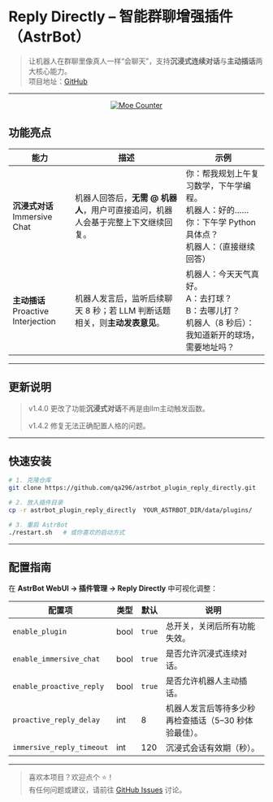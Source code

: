 # Reply Directly – 智能群聊增强插件（AstrBot）

> 让机器人在群聊里像真人一样“会聊天”，支持**沉浸式连续对话**与**主动插话**两大核心能力。  
> 项目地址：[GitHub](https://github.com/qa296/astrbot_plugin_reply_directly)

---
</div>

<div align="center">

[![Moe Counter](https://count.getloli.com/get/@qa296?theme=moebooru)](https://github.com/qa296/astrbot_plugin_reply_directly/)

</div>

## 功能亮点

| 能力 | 描述 | 示例 |
| --- | --- | --- |
| **沉浸式对话**<br>Immersive Chat | 机器人回答后，**无需 @ 机器人**，用户可直接追问，机器人会基于完整上下文继续回复。 | 你：帮我规划上午复习数学，下午学编程。<br>机器人：好的……<br>你：下午学 Python 具体点？<br>机器人：（直接继续回答） |
| **主动插话**<br>Proactive Interjection | 机器人发言后，监听后续聊天 8 秒；若 LLM 判断话题相关，则**主动发表意见**。 | 机器人：今天天气真好。<br>A：去打球？<br>B：去哪儿打？<br>机器人（8 秒后）：我知道新开的球场，需要地址吗？ |

---

## 更新说明

>  v1.4.0 更改了功能**沉浸式对话**不再是由llm主动触发函数。
> 
>  v1.4.2 修复无法正确配置人格的问题。
> 


---

## 快速安装

```bash
# 1. 克隆仓库
git clone https://github.com/qa296/astrbot_plugin_reply_directly.git

# 2. 放入插件目录
cp -r astrbot_plugin_reply_directly  YOUR_ASTRBOT_DIR/data/plugins/

# 3. 重启 AstrBot
./restart.sh   # 或你喜欢的启动方式
```

---

## 配置指南

在 **AstrBot WebUI → 插件管理 → Reply Directly** 中可视化调整：

| 配置项 | 类型 | 默认 | 说明 |
|---|---|---|---|
| `enable_plugin` | bool | `true` | 总开关，关闭后所有功能失效。 |
| `enable_immersive_chat` | bool | `true` | 是否允许沉浸式连续对话。 |
| `enable_proactive_reply` | bool | `true` | 是否允许机器人主动插话。 |
| `proactive_reply_delay` | int | 8 | 机器人发言后等待多少秒再检查插话（5–30 秒体验最佳）。 |
| `immersive_reply_timeout` | int | 120 | 沉浸式会话有效期（秒）。 |

---


> 喜欢本项目？欢迎点个 ⭐！  
> 有任何问题或建议，请前往 [GitHub Issues](https://github.com/qa296/astrbot_plugin_reply_directly/issues) 讨论。
